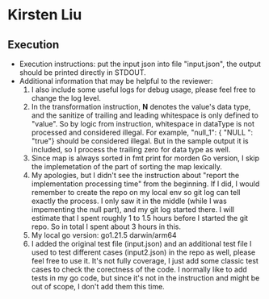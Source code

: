 # Kirsten Liu

## Execution

- Execution instructions: put the input json into file "input.json", the output should be printed directly in STDOUT. 
- Additional information that may be helpful to the reviewer:
	1. I also include some useful logs for debug usage, please feel free to change the log level.
	2. In the transformation instruction, **N** denotes the value's data type, and the sanitize of trailing and leading whitespace is only defined to "value". So by logic from instruction, whitespace in dataType is not processed and considered illegal.
	For example, "null_1": { "NULL ": "true"} should be considered illegal.
	But in the sample output it is included, so I process the trailing zero for data type as well.
	3. Since map is always sorted in fmt print for morden Go version, I skip the implemetation of the part of sorting the map lexically.
	4. My apologies, but I didn't see the instruction about "report the implementation processing time" from the beginning. If I did, I would remember to create the repo on my local env so git log can tell exactly the process. I only saw it in the middle (while I was impementing the null part), and my git log started there. I will estimate that I spent roughly 1 to 1.5 hours before I started the git repo. So in total I spent about 3 hours in this.
	5. My local go version: go1.21.5 darwin/arm64
	6. I added the original test file (input.json) and an additional test file I used to test different cases (input2.json) in the repo as well, please feel free to use it. It's not fully coverage, I just add some classic test cases to check the corectness of the code. I normally like to add tests in my go code, but since it's not in the instruction and might be out of scope, I don't add them this time.

